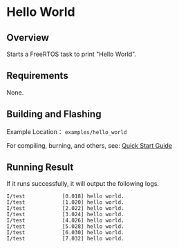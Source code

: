 # Hello World

## Overview

Starts a FreeRTOS task to print "Hello World".

## Requirements

None.

## Building and Flashing

Example Location： `examples/hello_world`

For compiling, burning, and others, see: [Quick Start Guide](https://doc.winnermicro.net/w800/en/2.2-beta.2/get_started/index.html)

## Running Result

If it runs successfully, it will output the following logs.

```
I/test            [0.018] hello world.
I/test            [1.020] hello world.
I/test            [2.022] hello world.
I/test            [3.024] hello world.
I/test            [4.026] hello world.
I/test            [5.028] hello world.
I/test            [6.030] hello world.
I/test            [7.032] hello world.
```